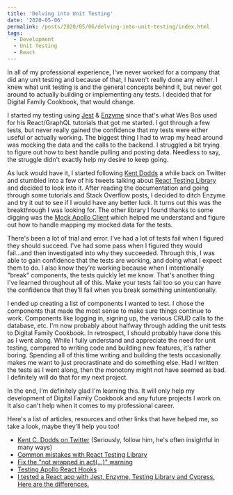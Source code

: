 ```yaml
---
title: 'Delving into Unit Testing'
date: '2020-05-06'
permalink: /posts/2020/05/06/delving-into-unit-testing/index.html
tags:
  - Development
  - Unit Testing
  - React
---
```


In all of my professional experience, I've never worked for a company that did any unit testing and because of that, I haven't really done any either. I knew what unit testing is and the general concepts behind it, but never got around to actually building or implementing any tests. I decided that for Digital Family Cookbook, that would change.
<!-- excerpt -->

I started my testing using [Jest](https://jestjs.io/) & [Enzyme](https://enzymejs.github.io/enzyme/) since that's what Wes Bos used for his React/GraphQL tutorials that got me started. I got through a few tests, but never really gained the confidence that my tests were either useful or actually working. The biggest thing I had to wrap my head around was mocking the data and the calls to the backend. I struggled a bit trying to figure out how to best handle pulling and posting data. Needless to say, the struggle didn't exactly help my desire to keep going.

As luck would have it, I started following [Kent Dodds](https://kentcdodds.com) a while back on Twitter and stumbled into a few of his tweets talking about [React Testing Library](https://testing-library.com/docs/react-testing-library/intro) and decided to look into it. After reading the documentation and going through some tutorials and Stack Overflow posts, I decided to ditch Enzyme and try it out to see if I would have any better luck. It turns out this was the breakthrough I was looking for. The other library I found thanks to some digging was the [Mock Apollo Client](https://github.com/mike-gibson/mock-apollo-client) which helped me understand and figure out how to handle mapping my mocked data for the tests.

There's been a lot of trial and error. I've had a lot of tests fail when I figured they should succeed. I've had some pass when I figured they would fail...and then investigated into why they succeeded. Through this, I was able to gain confidence that the tests are working, and doing what I expect them to do. I also know they're working because when I intentionally "break" components, the tests quickly let me know. That's another thing I've learned throughout all of this. Make your tests fail too so you can have the confidence that they'll fail when you break something unintentionally.

I ended up creating a list of components I wanted to test. I chose the components that made the most sense to make sure things continue to work. Components like logging in, signing up, the various CRUD calls to the database, etc. I'm now probably about halfway through adding the unit tests to Digital Family Cookbook. In retrospect, I should probably have done this as I went along. While I fully understand and appreciate the need for unit testing, compared to writing code and building new features, it's rather boring. Spending all of this time writing and building the tests occasionally makes me want to just procrastinate and do something else. Had I written the tests as I went along, then the monotony might not have seemed as bad. I definitely will do that for my next project.

In the end, I'm definitely glad I'm learning this. It will only help my development of Digital Family Cookbook and any future projects I work on. It also can't help when it comes to my professional career.

Here's a list of articles, resources and other links that have helped me, so take a look, maybe they'll help you too!

-   [Kent C. Dodds on Twitter](https://twitter.com/kentcdodds/) (Seriously, follow him, he's often insightful in many ways)
-   [Common mistakes with React Testing Library](https://kentcdodds.com/blog/common-mistakes-with-react-testing-library)
-   [Fix the "not wrapped in act(...)" warning](https://kentcdodds.com/blog/fix-the-not-wrapped-in-act-warning)
-   [Testing Apollo React Hooks](https://medium.com/javascript-in-plain-english/testing-apollo-react-hooks-a7698067b8a0)
-   [I tested a React app with Jest, Enzyme, Testing Library and Cypress. Here are the differences.](https://medium.com/javascript-in-plain-english/i-tested-a-react-app-with-jest-testing-library-and-cypress-here-are-the-differences-3192eae03850)
